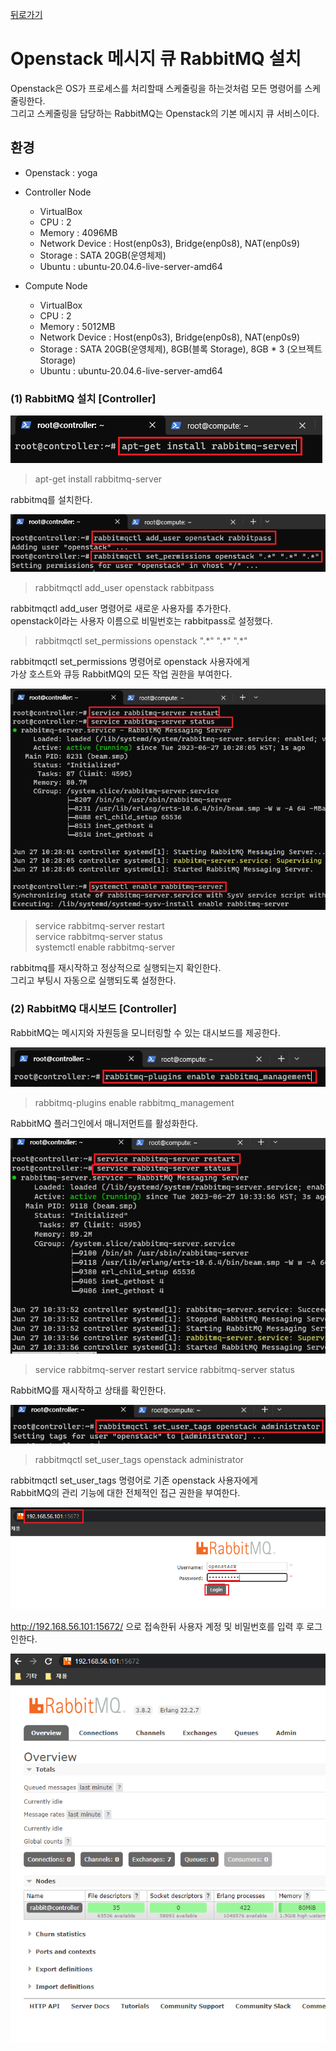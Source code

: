 [뒤로가기](../../README.md)

# Openstack 메시지 큐 RabbitMQ 설치

Openstack은 OS가 프로세스를 처리할때 스케줄링을 하는것처럼
모든 명령어를 스케줄링한다.<br>
그리고 스케줄링을 담당하는 RabbitMQ는 Openstack의 기본 메시지 큐 서비스이다.<br>

## 환경

- Openstack : yoga
- Controller Node

  - VirtualBox
  - CPU : 2
  - Memory : 4096MB
  - Network Device : Host(enp0s3), Bridge(enp0s8), NAT(enp0s9)
  - Storage : SATA 20GB(운영체제)
  - Ubuntu : ubuntu-20.04.6-live-server-amd64

- Compute Node
  - VirtualBox
  - CPU : 2
  - Memory : 5012MB
  - Network Device : Host(enp0s3), Bridge(enp0s8), NAT(enp0s9)
  - Storage : SATA 20GB(운영체제), 8GB(블록 Storage), 8GB \* 3 (오브젝트 Storage)
  - Ubuntu : ubuntu-20.04.6-live-server-amd64

### (1) RabbitMQ 설치 [Controller]

![img](../Img/openstack_67.png)<br>

> apt-get install rabbitmq-server

rabbitmq를 설치한다.<br>

![img](../Img/openstack_68.png)<br>

> rabbitmqctl add_user openstack rabbitpass

rabbitmqctl add_user 명령어로 새로운 사용자를 추가한다.<br>
openstack이라는 사용자 이름으로 비밀번호는 rabbitpass로 설정했다.<br>

> rabbitmqctl set_permissions openstack ".\*" ".\*" ".\*"

rabbitmqctl set_permissions 명령어로 openstack 사용자에게<br> 가상 호스트와 큐등 RabbitMQ의 모든 작업 권한을 부여한다.<br>

![img](../Img/openstack_69.png)<br>

> service rabbitmq-server restart<br>
> service rabbitmq-server status<br>
> systemctl enable rabbitmq-server<br>

rabbitmq를 재시작하고 정상적으로 실행되는지 확인한다.<br>
그리고 부팅시 자동으로 실행되도록 설정한다.<br>

### (2) RabbitMQ 대시보드 [Controller]

RabbitMQ는 메시지와 자원등을 모니터링할 수 있는 대시보드를 제공한다.<br>

![img](../Img/openstack_70.png)<br>

> rabbitmq-plugins enable rabbitmq_management

RabbitMQ 플러그인에서 매니저먼트를 활성화한다.<br>

![img](../Img/openstack_71.png)<br>

> service rabbitmq-server restart
> service rabbitmq-server status

RabbitMQ를 재시작하고 상태를 확인한다.<br>

![img](../Img/openstack_72.png)<br>

> rabbitmqctl set_user_tags openstack administrator

rabbitmqctl set_user_tags 명령어로 기존 openstack 사용자에게<br>
RabbitMQ의 관리 기능에 대한 전체적인 접근 권한을 부여한다.<br>

![img](../Img/openstack_73.png)<br>

http://192.168.56.101:15672/ 으로 접속한뒤
사용자 계정 및 비밀번호를 입력 후 로그인한다.<br>

![img](../Img/openstack_74.png)<br>
